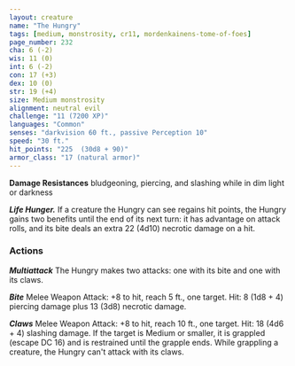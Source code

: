 ```yaml
---
layout: creature
name: "The Hungry"
tags: [medium, monstrosity, cr11, mordenkainens-tome-of-foes]
page_number: 232
cha: 6 (-2)
wis: 11 (0)
int: 6 (-2)
con: 17 (+3)
dex: 10 (0)
str: 19 (+4)
size: Medium monstrosity
alignment: neutral evil
challenge: "11 (7200 XP)"
languages: "Common"
senses: "darkvision 60 ft., passive Perception 10"
speed: "30 ft."
hit_points: "225  (30d8 + 90)"
armor_class: "17 (natural armor)"
---
```


**Damage Resistances** bludgeoning, piercing, and slashing while in dim light or darkness

***Life Hunger.*** If a creature the Hungry can see regains hit points, the Hungry gains two benefits until the end of its next turn: it has advantage on attack rolls, and its bite deals an extra 22 (4d10) necrotic damage on a hit.

### Actions

***Multiattack*** The Hungry makes two attacks: one with its bite and one with its claws.

***Bite*** Melee Weapon Attack: +8 to hit, reach 5 ft., one target. Hit: 8 (1d8 + 4) piercing damage plus 13 (3d8) necrotic damage.

***Claws*** Melee Weapon Attack: +8 to hit, reach 10 ft., one target. Hit: 18 (4d6 + 4) slashing damage. If the target is Medium or smaller, it is grappled (escape DC 16) and is restrained until the grapple ends. While grappling a creature, the Hungry can't attack with its claws.